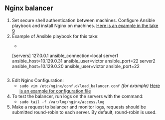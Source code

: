 ## Nginx balancer

1. Set secure shell authentication between machines. Configure Ansible playbook and install Nginx on machines. [Here is an example in the take 9](https://github.com/exzvor/freedevopsworkspace/tree/main/devops_grades/elementary_grade/take_09)
2. Example of Ansible playbook for this take:
   - ```ini
   [servers]
   127.0.0.1 ansible_connection=local
   server1 ansible_host=10.129.0.31 ansible_user=victor ansible_port=22
   server2 ansible_host=10.129.0.20 ansible_user=victor ansible_port=22  
   ```
3. Edit Nginx Configuration:
   - `sudo vim /etc/nginx/conf.d/load_balancer.conf` _(for example)_
   [Here is an example for configuration file](https://github.com/exzvor/freedevopsworkspace/tree/main/devops_grades/elementary_grade/take_10/load_balancer.conf)
4. To test the balancer, run logs on the servers with the command:
   - `sudo tail -f /var/log/nginx/access.log`
5. Make a request to balancer and monitor logs, requests should be submitted round-robin to each server. By default, round-robin is used.